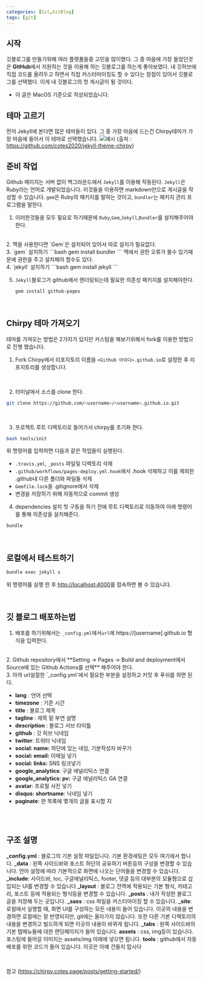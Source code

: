 ```yaml
---
categories: [Git,GitBlog]
tags: [git]
---
```




## 시작

깃블로그를 만들기위해 여러 플랫폼들중 고민을 많이했다. 그 중 마음에 가장 들었던것은 **GitHub**에서 지원하는 것을 이용해 하는 깃블로그를 하는게 좋아보였다. 내 깃허브에 직접 코드를 올려두고 하면서 직접 커스터마이징도 할 수 있다는 장점이 있어서 깃블로그를 선택했다. 이게 내 깃블로그의 첫 게시글이 될 것이다. 

- 이 글은 MacOS 기준으로 작성되었습니다.



## 테마 고르기

먼저 Jekyll에 본다면 많은 테마들이 있다. 그 중 가장 마음에 드는건 Chirpy테마가 가장 마음에 들어서 이 테마로 선택했습니다.
![예시](https://camo.githubusercontent.com/8f2b30de2cccca73b48c4a424f0d83a9d2fed609738fa311e3e1f1f6c903e9bf/68747470733a2f2f6368697270792d696d672e6e65746c6966792e6170702f636f6d6d6f6e732f646576696365732d6d6f636b75702e706e67)
(출처 : https://github.com/cotes2020/jekyll-theme-chirpy)


## 준비 작업

Github 페이지는 서버 없이 백그라운드에서 `Jekyll`를 이용해 작동된다. 
`Jekyll`은 Ruby라는 언어로 개발되었습니다. 이것들을 이용하면 markdown만으로 게시글을 작성할 수 있습니다.
`gem`은 Ruby의 패키지를 말하는 것이고, `bundler`는 패키지 관리 프로그램을 말한다.

1. 이러한것들을 모두 필요로 하기때문에 `Ruby`,`Gem`,`Jekyll`,`Bundler`를 설치해주어야 한다.
<br/>
2. 맥을 사용한다면 `Gem`은 설치되어 있어서 따로 설치가 필요없다.
<br/>
3. `gem` 설치하기
    ```bash
    gem install bundler
    ```
    맥에서 권한 오류가 뜰수 있기때문에 권한을 주고 설치해야 할수도 있다.  
<br/> 
4. `jekyll` 설치하기
    ```bash
    gem install jekyll
    ```
    <br/>

5.  `Jekyll`블로그가 github에서 렌더링되는데 필요한 의존성 패키지를 설치해야한다.
    ```bash
    gem install github-pages
    ```
<br/>

## Chirpy 테마 가져오기
테마를 가져오는 방법은 2가지가 있지만 커스텀을 해보기위해서  fork를 이용한 방법으로 진행 했습니다.

1. Fork Chirpy에서 리포지토리 이름을 `<Github 아이디>.github.io`로 설정한 후 리포지토리를 생성합니다.
<br/>

2. 터미널에서 소스를 clone 한다.
```bash
git clone https://github.com/<username>/<username>.github.io.git
```
<br/>

3. 프로젝트 루트 디렉토리로 들어가서 chirpy를 초기화 한다.
```bash
bash tools/init
```
위 명령어를 입력하면 다음과 같은 작업들이 실행된다.
- `.travis.yml`, `_posts` 파일및 디렉토리 삭제
- `.github/workflows/pages-deploy.yml.hook`에서 .hook 삭제하고 이를 제외한 .github내 다른 폴더와 파일들 삭제
- `Gemfile.lock`을 .gitignore에서 삭제
- 변경을 저장하기 위해 자동적으로 commit 생성

4. dependencies 설치
첫 구동을 하기 전에 루트 디렉토리로 이동하여 아래 명령어를 통해 의존성을 설치해준다.
```bash
bundle
```
<br/>

## 로컬에서 테스트하기
```bash
bundle exec jekyll s 
```
위 명령어를 실행 한 후 <http://localhost:4000>를 접속하면 볼 수 있습니다.

<br/>

## 깃 블로그 배포하는법
1. 배포를 하기위해서는 `_config.yml`에서`url`에 https://[username].github.io 형식을 입력한다.
<br/>
2. Github repository에서 **Setting -> Pages -> Build and deployment에서 Source에 있는 Github Actions를 선택** 해주어야 한다.
<br/>
3. 아까 url설절한 `_config.yml`에서 필요한 부분을 설정하고 커밋 후 푸쉬를 하면 된다.

- **lang** : 언어 선택
- **timezone** : 기준 시간 
- **title** : 블로그 제목 
- **tagline** : 제목 밑 부연 설명 
- **description** : 블로그 서브 타이틀
- **github** : 깃 허브 닉네임
- **twitter**: 트위터 닉네임
- **social: name:** 하단에 있는 네임, 기본작성자 바꾸기
- **social: email:** 이메일 넣기
- **social: links:** SNS 링크넣기
- **google_analytics**: 구글 애널리틱스 연결
- **google_analytics: pv:** 구글 애널리틱스 GA 연결
- **avatar**: 프로필 사진 넣기
- **disqus: shortname**: 닉네임 넣기
- **paginate**: 한 목록에 몇개의 글을 표시할 지


<br/>
<br/>

## 구조 설명
**_config.yml** : 블로그의 기본 설정 파일입니다. 기본 환경세팅은 모두 여기에서 합니다.
**_data** : 왼쪽 사이드바와 포스트 하단의 공유하기 버튼등의 구성을 변경할 수 있습니다. 언어 설정에 따라 기본적으로 화면에 나오는 단어들을 변경할 수 있습니다.
**_include**: 사이드바, toc, 구글애널리틱스, footer, 댓글 등의 대부분의 모듈형으로 삽입되는 UI를 변경할 수 있습니다
**_layout** : 블로그 전역에 적용되는 기본 형식, 카테고리, 포스트 등에 적용되는 형식등을 변경할 수 있습니다.
**_posts** : 내가 작성한 블로그 글을 저장해 두는 곳입니다.
**_sass** : css 파일을 커스터마이징 할 수 있습니다.
**_site**: 로컬에서 실행할 때, 화면 UI를 구성하는 모든 내용이 들어 있습니다. 이곳의 내용을 변경하면 로컬에는 잘 반영되지만, git에는 올라가지 않습니다. 또한 다른 기본 디렉토리의 내용을 변경하고 빌드하게 되면 이곳의 내용이 바뀌게 됩니다.
**_tabs** : 왼쪽 사이드바의 기본 탭메뉴들에 대한 랜딩페이지가 들어 있습니다.
**assets** : css, img등이 있습니다. 포스팅에 들어갈 이미지는 assets/img 아래에 넣으면 됩니다.
**tools** : github에서 자동 배포를 위한 코드가 들어 있습니다. 이곳은 아예 건들지 맙시다

<br/>

참고 (https://chirpy.cotes.page/posts/getting-started/)
